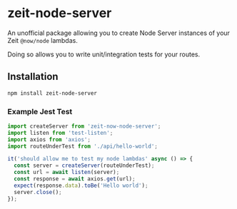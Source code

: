 # zeit-node-server

An unofficial package allowing you to create Node Server instances of your Zeit `@now/node` lambdas.

Doing so allows you to write unit/integration tests for your routes.

## Installation

```bash
npm install zeit-node-server
```

### Example Jest Test

```javascript
import createServer from 'zeit-now-node-server';
import listen from 'test-listen';
import axios from 'axios';
import routeUnderTest from './api/hello-world';

it('should allow me to test my node lambdas' async () => {
  const server = createServer(routeUnderTest);
  const url = await listen(server);
  const response = await axios.get(url);
  expect(response.data).toBe('Hello world');
  server.close();
});
```
